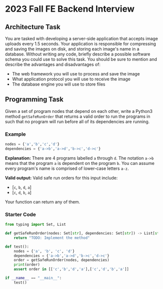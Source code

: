 # 2023 Fall FE Backend Interview

## Architecture Task
You are tasked with developing a server-side application that accepts image uploads every 1.5 seconds. Your application is responsible for compressing and saving the images on disk, and storing each image's name in a database. Without writing any code, briefly describe a possible software schema you could use to solve this task. You should be sure to mention and describe the advantages and disadvantages of:
- The web framework you will use to process and save the image
- What application protocol you will use to receive the image
- The database engine you will use to store files


## Programming Task
Given a set of program nodes that depend on each other, write a Python3 method `getSafeRunOrder` that returns a valid order to run the programs in such that no program will run before all of its dependencies are running.

### Example
```py
nodes = {'a','b','c','d'} 
dependencies = {'a->b','a->d','b->c','d->c'}
```
**Explanation:** There are 4 programs labelled `a` through `d`. The notation `a->b` means that the program `a` is dependent on the program `b`. You can assume every program's name is comprised of lower-case letters `a-z`.

**Valid output:** Valid safe run orders for this input include:
- [`c`, `b`, `d`, `a`]
- [`c`, `d`, `b`, `a`]

Your function can return any of them.

### Starter Code
```py
from typing import Set, List

def getSafeRunOrder(nodes: Set[str], dependencies: Set[str]) -> List[str]:
    return "TODO: Implement the method"

def test():
    nodes = {'a', 'b', 'c', 'd'} 
    dependencies = {'a->b','a->d','b->c','d->c'}
    order = getSafeRunOrder(nodes, dependencies)
    print(order)
    assert order in [['c','b','d','a'],['c','d','b','a']]

if __name__ == "__main__":
    test()
```